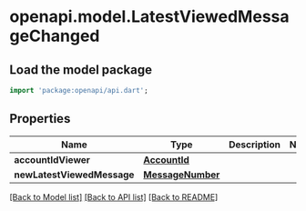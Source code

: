 # openapi.model.LatestViewedMessageChanged

## Load the model package
```dart
import 'package:openapi/api.dart';
```

## Properties
Name | Type | Description | Notes
------------ | ------------- | ------------- | -------------
**accountIdViewer** | [**AccountId**](AccountId.md) |  | 
**newLatestViewedMessage** | [**MessageNumber**](MessageNumber.md) |  | 

[[Back to Model list]](../README.md#documentation-for-models) [[Back to API list]](../README.md#documentation-for-api-endpoints) [[Back to README]](../README.md)


